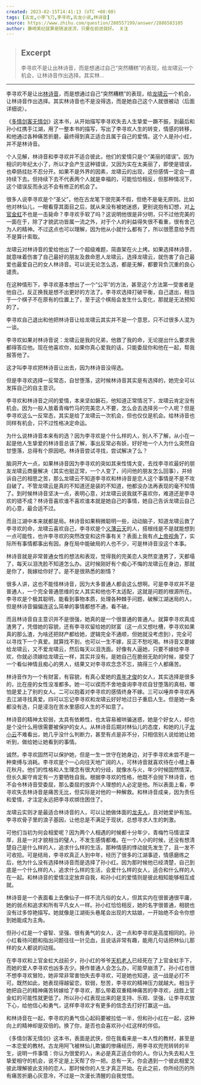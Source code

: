 ```yaml
---
created: 2023-02-15T14:41:13 (UTC +08:00)
tags: [古龙,小李飞刀,李寻欢,古龙小说,林诗音]
source: https://www.zhihu.com/question/280557199/answer/2886583105
author: 藤崎美纪就算是随波逐流，只要在前进就好。 关注
---
```



> ## Excerpt
> 李寻欢不是让出林诗音，而是想通过自己“突然糟糕”的表现，给龙啸云一个机会，让林诗音作出选择。其实林…

---
李寻欢不是让出[林诗音](https://www.zhihu.com/search?q=%E6%9E%97%E8%AF%97%E9%9F%B3&search_source=Entity&hybrid_search_source=Entity&hybrid_search_extra=%7B%22sourceType%22%3A%22answer%22%2C%22sourceId%22%3A2886583105%7D)，而是想通过自己“突然糟糕”的表现，给[龙啸云](https://www.zhihu.com/search?q=%E9%BE%99%E5%95%B8%E4%BA%91&search_source=Entity&hybrid_search_source=Entity&hybrid_search_extra=%7B%22sourceType%22%3A%22answer%22%2C%22sourceId%22%3A2886583105%7D)一个机会，让林诗音作出选择。其实林诗音也不是没得选，而是她自己这个人就很被动（后面详细说）。

《[多情剑客无情剑](https://www.zhihu.com/search?q=%E5%A4%9A%E6%83%85%E5%89%91%E5%AE%A2%E6%97%A0%E6%83%85%E5%89%91&search_source=Entity&hybrid_search_source=Entity&hybrid_search_extra=%7B%22sourceType%22%3A%22answer%22%2C%22sourceId%22%3A2886583105%7D)》这本书，从开始描写李寻欢失去人生挚爱一蹶不振，到最后和孙小红携手江湖，用了一整本书的描写，写出了李寻欢人生的转变，情感的转移，和他通过各种痛苦折磨，最终得到真正适合且属于自己的爱情。这个人是孙小红，并不是林诗音。

个人见解，林诗音和李寻欢并不适合彼此，他们的爱情只是个“美丽的错误”。因为相识的年纪太小了，所以才会产生这种错误，又因为实在太美丽了，即使是错误，也牵肠挂肚不忍分开。如果不是外界的因素，龙啸云的出现，这份感情一定会一直持续下去。但持续下去不代表两个人就是幸福的，可能恰恰相反，但那种情况下，这个错误反而永远不会有修正的机会了。

很多人说李寻欢是个“圣父”，他在古龙笔下很完美不假，但绝不是毫无原则。比如他对林仙儿，一眼看穿其面目之后，就从来没有被她迷惑，更别说抱有幻想，对[上官金虹](https://www.zhihu.com/search?q=%E4%B8%8A%E5%AE%98%E9%87%91%E8%99%B9&search_source=Entity&hybrid_search_source=Entity&hybrid_search_extra=%7B%22sourceType%22%3A%22answer%22%2C%22sourceId%22%3A2886583105%7D)不也是一击毙命？李寻欢手软了吗？这说明他很是非分明，只不过他完美的一面在于，除了才貌武功皆属一流之外，对于个人的利益得失很不看重，很有舍己为人的精神。不过这点也可以理解，因为他从小就什么都有了，所以很愿意给予而不是算计索取。

龙啸云对林诗音的爱给他出了一个超级难题，简直架在火上烤。如果选择林诗音，就意味着伤害了自己最好的朋友及救命恩人龙啸云，选择龙啸云，就伤害了自己最爱也最爱自己的女人林诗音。可以说无论怎么选，都是无解，都要背负沉重的良心谴责。

在这种情形下，李寻欢基本想出了一个“公平”的方法，甚至这个方法第一受害者是他自己，反正换我是想不出更好的方法了。李寻欢选择打破平衡，自己退出，相当于一个棋子不在原有的位置上了，至于这个棋局会发生什么变化，那就是无法预知的了。

李寻欢自己退出和他把林诗音让给龙啸云其实并不是一个意思，只不过很多人混为一谈。

李寻欢如果对林诗音说：龙啸云是我的兄弟，他救了我的命，无论提出什么要求我都得答应他。现在他喜欢你，如果你真心爱我的话，只能委屈你和他在一起，帮我报答他了。

这才叫李寻欢把林诗音让出去，因为林诗音没得选。

但是李寻欢选择一反常态，自甘堕落，这时候林诗音其实是有选择的，她完全可以发挥自己的自主意识。

李寻欢和林诗音之间的爱情，本来坚如磐石，他知道正常情况下，龙啸云肯定没有机会。因为一般人放着青梅竹马的完美恋人不要，怎么会去选择另一个人呢？但是李寻欢这么一反常态，其实是给了龙啸云一次机会，但也仅仅是机会。给林诗音也同样有机会，只不过性格决定命运。

为什么说林诗音本来有的选？因为李寻欢是个什么样的人，别人不了解，从小在一起是他人生挚爱的林诗音总该了解，事出反常必有妖，好好地一个人为什么突然自甘堕落，总得有个原因吧。林诗音尝试寻找，尝试解决了么？

脑洞开大一点，如果林诗音因为李寻欢的突如其来性情大变，去找李寻欢最好的朋友龙啸云商量解决（其实也挺正常，一个人变了，问问他的朋友怎么回事），并倾诉自己的相思之苦，那么龙啸云不知道李寻欢和林诗音是恋人这个事情是不是不攻自破了。不管龙啸云是真的不知道还是装的不知道，他都没办法再表现的毫不知情了。到时候林诗音坚决一点，表明心意，对龙啸云说我就不喜欢你，难道还是李寻欢的错不成？林诗音喜欢谁不喜欢谁本就是她自己的事情，她自己告诉龙啸云自己的心意，最合适不过。

而且江湖中本来就都是局。林诗音如果稍微聪明一些，动动脑子，知道龙啸云救了李寻欢的命，龙啸云喜欢自己，李寻欢是个[义薄云天](https://www.zhihu.com/search?q=%E4%B9%89%E8%96%84%E4%BA%91%E5%A4%A9&search_source=Entity&hybrid_search_source=Entity&hybrid_search_extra=%7B%22sourceType%22%3A%22answer%22%2C%22sourceId%22%3A2886583105%7D)的人，搭根线是不是就能想到一点可能性，也许李寻欢的突然改变和这件事有关？表面上我有点[上帝视角](https://www.zhihu.com/search?q=%E4%B8%8A%E5%B8%9D%E8%A7%86%E8%A7%92&search_source=Entity&hybrid_search_source=Entity&hybrid_search_extra=%7B%22sourceType%22%3A%22answer%22%2C%22sourceId%22%3A2886583105%7D)了，实际所有事情都事出有因，身在局中能破局的人也不少，可是林诗音没这个本事。

林诗音就是非常普通女性的想法和表现，觉得我的完美恋人突然变渣男了，天都塌了，每天以泪洗脸不知道怎么办。这时候刚好有个痴心不悔的龙啸云在身边，那就是你了，我嫁给你好了。是不是很熟悉的剧情？

很多人讲，这也不能怪林诗音，因为大多普通人都会这么想啊。可是李寻欢并不是普通人，一个完全普通思维的女人其实和他也不太适配，这就是问题的根源所在。李寻欢是个极其聪明，能看到事物本质，处理各种棘手问题，破解江湖迷局的人，但是林诗音偏偏连这么简单的事情都想不通，看不破。

而且林诗音自主意识并不是很强，她真的是一个很普通的普通人。就算李寻欢真成渣男了，凭借她的容貌，还有李寻欢留给她的财富（这一点又想吐槽，李寻欢如果真的那么渣，为啥还把财产都给她，逻辑完全不通顺，但她就没考虑到），完全可以寻找下一个真爱。就算找不到，也可以一生不嫁，反正不愁吃喝。林诗音又要嫁给龙啸云，又不爱龙啸云，然后每天以泪洗面。好像有人逼她，只要不嫁给李寻欢，你就必须嫁给龙啸云一样，其实并没有。是她自己在脆弱无助的时候，接受了一个看似神情且痴心的男人，结果又对李寻欢念念不忘，搞得三个人都痛苦。

林诗音作为一个有财富，有容貌，有真心爱她的[青年才俊](https://www.zhihu.com/search?q=%E9%9D%92%E5%B9%B4%E6%89%8D%E4%BF%8A&search_source=Entity&hybrid_search_source=Entity&hybrid_search_extra=%7B%22sourceType%22%3A%22answer%22%2C%22sourceId%22%3A2886583105%7D)的女人，其实选择是很多的，比在座的女性没准都多。她一可以锲而不舍地查询李寻欢自甘堕落的真相，哪怕是爱上了别的女人。二可以抱着对李寻欢的感情终身不嫁。三可以唾弃李寻欢再去江湖寻找真爱。四可以忘记李寻欢和龙啸云好好地过日子重启人生。但是她一条都没有选，只是浸泡在苦水里感叹人生的不如意了。

林诗音的精神太软弱，太具有依赖性，也太容易被哄骗迷惑，她是个好女人，却也是个没什么用很需要被保护的女人。从林诗音后期对林仙儿的态度，和她的儿子[龙小云](https://www.zhihu.com/search?q=%E9%BE%99%E5%B0%8F%E4%BA%91&search_source=Entity&hybrid_search_source=Entity&hybrid_search_extra=%7B%22sourceType%22%3A%22answer%22%2C%22sourceId%22%3A2886583105%7D)不难看出，她几乎没什么判断力，甚至有点是非不分，只相信别人说给她让她听到，做给她让她看到的事情。

诚然，李寻欢固然可以保护她，但是一生一世守在她身边，对于李寻欢未尝不是一种束缚与消耗。李寻欢是个一心向往天地广阔的人，可林诗音就喜欢待在小楼上春花秋月。他们的性格和人生理念有很大的分歧，就像水与火，年少时候固然情深，但长久厮守肯定有一方要牺牲自我。根据李寻欢的性格，他既不会抛下林诗音，也不会令林诗音受委屈，那么委屈的放弃个人理想的人必定是他。所以表面上看，李寻欢失去林诗音是痛苦无比，但实际是对他的一种解救。和林诗音成亲，因为责任和爱情，才注定永远把李寻欢绑住困住了。

龙啸云实则才是最适合林诗音的人，可以让她做体面的[龙夫人](https://www.zhihu.com/search?q=%E9%BE%99%E5%A4%AB%E4%BA%BA&search_source=Entity&hybrid_search_source=Entity&hybrid_search_extra=%7B%22sourceType%22%3A%22answer%22%2C%22sourceId%22%3A2886583105%7D)，且对她爱护有加。李寻欢骨子里的浪子基因，让他总是不满足于现状，总想寻求人生的刺激。

可他们当初为何会相爱呢？因为两个人相遇的时候都十分年少，青梅竹马情谊深厚，且是一对才貌相当的璧人，不发生感情都难。在一个人小的时候，还没有想清楚自己是什么样的人，追求什么样的生活，那种情感的悸动就先发生了，且一发不可收拾。可是结局，李寻欢真正人到中年，经历了很多的江湖事迹，情感磨练之后，他为什么没有选择林诗音而是选择了孙小红。因为那时候他已经清楚，自己到底是一个什么样的人，追求什么样的生活，会爱什么样的女人，适合和什么样的人在一起。和林诗音的爱情注定放弃自我，和孙小红的爱情则是彼此相知能够相互成就。

林诗音是一个表面看上去像仙子一样不流凡俗的女人，但其实内在很普通很平庸，她的弱点和追求和所有平凡女人一样。孙小红恰恰相反，她的名字很普通，相貌也没有过多惊艳描写。她就像是江湖街头巷尾会出现的大姑娘，一开始绝不会令你想到她能成为主角。

但孙小红是一个睿智、坚强、很有勇气的女人，这一点和李寻欢是高度相同的。孙小红看待问题和指出问题往往一针见血，且说话非常有趣，能用几句话把林仙儿那样的女人都说的动摇。

在李寻欢和上官金虹大战前夕，孙小红的爷爷[天机老人](https://www.zhihu.com/search?q=%E5%A4%A9%E6%9C%BA%E8%80%81%E4%BA%BA&search_source=Entity&hybrid_search_source=Entity&hybrid_search_extra=%7B%22sourceType%22%3A%22answer%22%2C%22sourceId%22%3A2886583105%7D)已经死在了上官金虹手下，而她的爱人李寻欢也凶多吉少。换作普通人会怎么办，可能早崩溃了。孙小红也很不想李寻欢冒险，她非常非常害怕失去李寻欢，可是她也知道，这一战是必打不可。既然如此，她表现得越留恋，软弱，愁苦，李寻欢的精神压力就越大。相当于她把自己的精神痛苦转嫁给了李寻欢，那么带着双重精神痛苦的李寻欢，战胜上官金虹的可能性就更低了。所以孙小红表现出来的是支持、乐观、坚强，让李寻欢放下心，给他信心和勇气，这样李寻欢才有更多的信念去打好打赢这一战。

和林诗音在一起，李寻欢的勇气信心起码要被拉低一半，但和孙小红在一起，这种向上的精神却是双倍的。换了你，是否也会喜欢孙小红这样的伴侣。

《多情剑客无情剑》这本书，表面是武侠，但在我看来是一本人性的教材，甚至是一本恋爱的教材。古龙用阿飞被林仙儿欺骗的惨痛经历，用李寻欢兜兜转转的半生，说明一件事情：你认为很爱的人，未必是真正适合你的人。你认为失去和人生挚爱相守的机会，说不定是上天帮了你一把。总有一天，你会遇到一个彼此相爱又彼此理解彼此支持的恋人，那时候你的人生才真正开始。在此之前，你所经历的所有痛苦折磨心灰意冷，不过是一次漫长清醒的自我觉悟。
